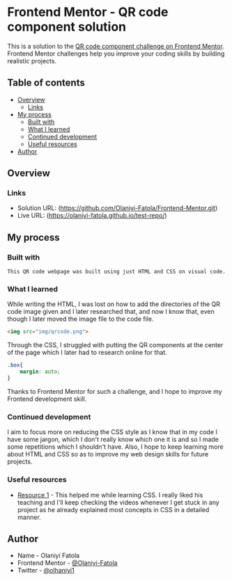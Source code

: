 # Frontend Mentor - QR code component solution

This is a solution to the [QR code component challenge on Frontend Mentor](https://www.frontendmentor.io/challenges/qr-code-component-iux_sIO_H). Frontend Mentor challenges help you improve your coding skills by building realistic projects. 

## Table of contents

- [Overview](#overview)
  - [Links](#links)
- [My process](#my-process)
  - [Built with](#built-with)
  - [What I learned](#what-i-learned)
  - [Continued development](#continued-development)
  - [Useful resources](#useful-resources)
- [Author](#author)


## Overview

### Links

- Solution URL: (https://github.com/Olaniyi-Fatola/Frontend-Mentor.git)
- Live URL: (https://olaniyi-fatola.github.io/test-repo/)

## My process

### Built with

	This QR code webpage was built using just HTML and CSS on visual code.

### What I learned

While writing the HTML, I was lost on how to add the directories of the QR code image given and I later researched that, and now I know that, even though I later moved the image file to the code file.

```html
<img src="img/qrcode.png">
```

Through the CSS, I struggled with putting the QR components at the center of the page which I later had to research online for that.

```css
.box{
    margin: auto;
}
```

Thanks to Frontend Mentor for such a challenge, and I hope to improve my Frontend development skill.


### Continued development

I aim to focus more on reducing the CSS style as I know that in my code I have some jargon, which I don't really know which one it is and so I made some repetitions which I shouldn't have. Also, I hope to keep learning more about HTML and CSS so as to improve my web design skills for future projects.


### Useful resources

- [Resource 1](https://youtu.be/Q1uowGztXGs?si=9Bz5lTlW4N_HiczB) - This helped me while learning CSS. I really liked his teaching and I'll keep checking the videos whenever I get stuck in any project as he already explained most concepts in CSS in a detailed manner.

## Author

- Name - Olaniyi Fatola
- Frontend Mentor - [@Olaniyi-Fatola](https://www.frontendmentor.io/profile/olaniyi-fatola)
- Twitter - [@olhaniyi1](https://www.twitter.com/olhaniyi1)

